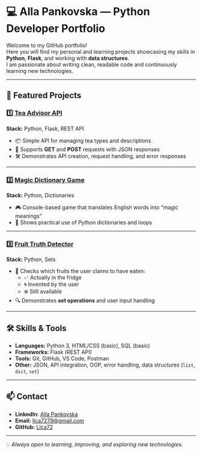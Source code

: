 # 💻 Alla Pankovska — Python Developer Portfolio  

Welcome to my GitHub portfolio!  
Here you will find my personal and learning projects showcasing my skills in **Python**, **Flask**, and working with **data structures**.  
I am passionate about writing clean, readable code and continuously learning new technologies.  

---

## 🚀 Featured Projects  

### 1️⃣ [Tea Advisor API](https://github.com/LIca72/tea-advisor)  
**Stack:** Python, Flask, REST API  
- 📦 Simple API for managing tea types and descriptions  
- 🔄 Supports **GET** and **POST** requests with JSON responses  
- 🛠 Demonstrates API creation, request handling, and error responses  

---

### 2️⃣ [Magic Dictionary Game](https://github.com/LIca72/Magic-Dictionary-Game)  
**Stack:** Python, Dictionaries  
- 🎮 Console-based game that translates English words into “magic meanings”  
- 🧠 Shows practical use of Python dictionaries and loops  

---

### 3️⃣ [Fruit Truth Detector](https://github.com/LIca72/Fruit-Truth-Detector)  
**Stack:** Python, Sets  
- 🥝 Checks which fruits the user claims to have eaten:  
  - ✅ Actually in the fridge  
  - 🌀 Invented by the user  
  - ❄️ Still available  
- 🔍 Demonstrates **set operations** and user input handling  

---

## 🛠 Skills & Tools  
- **Languages:** Python 3, HTML/CSS (basic), SQL (basic)  
- **Frameworks:** Flask (REST API)  
- **Tools:** Git, GitHub, VS Code, Postman  
- **Other:** JSON, API integration, OOP, error handling, data structures (`list`, `dict`, `set`)  

---

## 📫 Contact  
- **LinkedIn:** [Alla Pankovska](https://www.linkedin.com/in/alla-courbet-072063b7/)  
- **Email:** lica7279@gmail.com  
- **GitHub:** [LIca72](https://github.com/LIca72)  

---

💡 *Always open to learning, improving, and exploring new technologies.*
